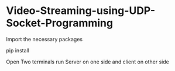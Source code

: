 # Video-Streaming-using-UDP-Socket-Programming

Import the necessary packages


pip install <package-name>

Open Two terminals run Server on one side and client on other side
